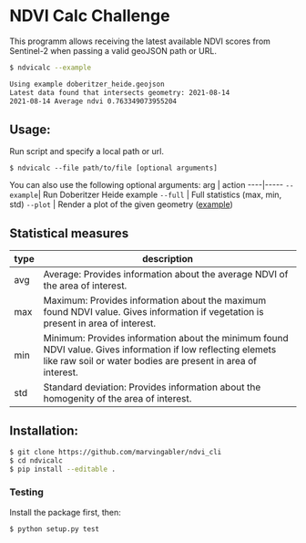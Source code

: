# NDVI Calc Challenge

This programm allows receiving the latest available NDVI scores
from Sentinel-2 when passing a valid geoJSON path or URL.

```bash
$ ndvicalc --example

Using example doberitzer_heide.geojson
Latest data found that intersects geometry: 2021-08-14
2021-08-14 Average ndvi 0.763349073955204
```

## Usage:
Run script and specify a local path or url.

`$ ndvicalc --file path/to/file [optional arguments]`

You can also use the following optional arguments:
arg | action
----|-----
`--example`| Run Doberitzer Heide example
`--full` | Full statistics (max, min, std) 
`--plot` | Render a plot of the given geometry ([example](example/plot.png))

## Statistical measures
type | description
----|-----
avg | Average: Provides information about the average NDVI of the area of interest.
max | Maximum: Provides information about the maximum found NDVI value. Gives information if vegetation is present in area of interest.
min | Minimum: Provides information about the minimum found NDVI value. Gives information if low reflecting elemets like raw soil or water bodies are present in area of interest.
std | Standard deviation: Provides information about the homogenity of the area of interest.

## Installation:
```bash
$ git clone https://github.com/marvingabler/ndvi_cli
$ cd ndvicalc
$ pip install --editable .
```

### Testing
Install the package first, then:
```
$ python setup.py test
```